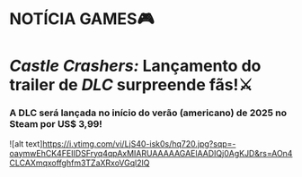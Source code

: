 # NOTÍCIA GAMES🎮
# _Castle Crashers:_ Lançamento do trailer de *DLC* surpreende fãs!⚔
### A DLC será lançada no início do verão (americano) de 2025 no Steam por US$ 3,99!
![alt text]https://i.ytimg.com/vi/LjS40-isk0s/hq720.jpg?sqp=-oaymwEhCK4FEIIDSFryq4qpAxMIARUAAAAAGAElAADIQj0AgKJD&rs=AOn4CLCAXmqxoffghfm3TZaXRxoVGql2lQ


